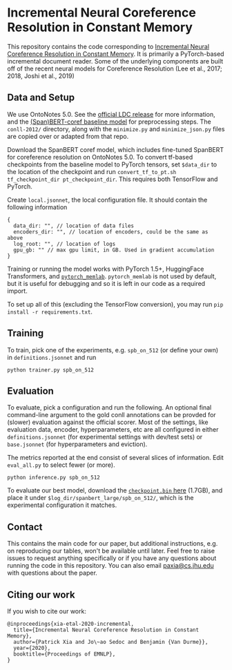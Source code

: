 # Incremental Neural Coreference Resolution in Constant Memory

This repository contains the code corresponding to [Incremental Neural Coreference Resolution in Constant Memory](https://arxiv.org/abs/2005.00128).
It is primarily a PyTorch-based incremental document reader. Some of the underlying components are built off of the recent neural models for Coreference Resolution (Lee et al., 2017; 2018, Joshi et al., 2019)

## Data and Setup

We use OntoNotes 5.0. See the [official LDC release](https://catalog.ldc.upenn.edu/LDC2013T19) for more information, and
the [(Span)BERT-coref baseline model](https://github.com/mandarjoshi90/coref) for preprocessing steps. The `conll-2012/`
directory, along with the `minimize.py` and `minimize_json.py` files are copied over or adapted from that repo.

Download the SpanBERT coref model, which includes fine-tuned SpanBERT for coreference resolution on OntoNotes 5.0.
To convert tf-based checkpoints from the baseline model to PyTorch tensors, set `$data_dir` to the location of the
checkpoint and run `convert_tf_to_pt.sh tf_checkpoint_dir pt_checkpoint_dir`. This requires both TensorFlow and PyTorch.

Create `local.jsonnet`, the local configuration file. It should contain the following information

```
{
  data_dir: "", // location of data files
  encoders_dir: "", // location of encoders, could be the same as above
  log_root: "", // location of logs
  gpu_gb: "" // max gpu limit, in GB. Used in gradient accumulation
}
```

Training or running the model works with PyTorch 1.5+, HuggingFace Transformers, and [`pytorch_memlab`](https://github.com/Stonesjtu/pytorch_memlab).
`pytorch_memlab` is not used by default, but it is useful for debugging and so it is left in our code as a required import.

To set up all of this (excluding the TensorFlow conversion), you may run `pip install -r requirements.txt`.

## Training

To train, pick one of the experiments, e.g. `spb_on_512` (or define your own) in `definitions.jsonnet` and run

```
python trainer.py spb_on_512
```

## Evaluation

To evaluate, pick a configuration and run the following. An optional final command-line argument to
the gold conll annotations can be provded for (slower) evaluation against the official scorer. Most of the settings,
like evaluation data, encoder, hyperparameters, etc are all configured in either `definitions.jsonnet` (for
experimental settings with dev/test sets) or `base.jsonnet` (for hyperparameters and eviction).

The metrics reported at the end consist of several slices of information. Edit `eval_all.py`
to select fewer (or more).

```
python inference.py spb_on_512
```

To evaluate our best model, download the [`checkpoint.bin` here](https://nlp.jhu.edu/incremental-coref/models/checkpoint.bin) (1.7GB),
and place it under `$log_dir/spanbert_large/spb_on_512/`, which is the experimental configuration it matches.


## Contact

This contains the main code for our paper, but additional instructions,
e.g. on reproducing our tables, won't be available until later. Feel
free to raise issues to request anything specifically or if you have
any questions about running the code in this repository. You can also
email paxia@cs.jhu.edu with questions about the paper.

## Citing our work

If you wish to cite our work:

```
@inproceedings{xia-etal-2020-incremental,
  title={Incremental Neural Coreference Resolution in Constant Memory},
  author={Patrick Xia and Jo\~ao Sedoc and Benjamin {Van Durme}},
  year={2020},
  booktitle={Proceedings of EMNLP},
}
```
